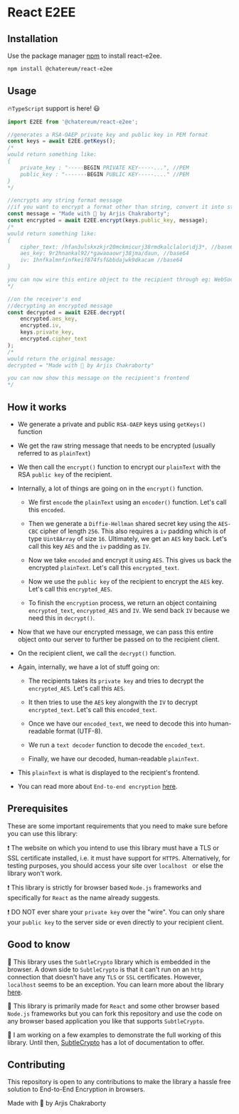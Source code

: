 # React E2EE

## Installation

Use the package manager [npm](https://nmjs.com/) to install react-e2ee.
```bash
npm install @chatereum/react-e2ee
```
## Usage

:fire:```TypeScript``` support is here! :smiley:

```javascript
import E2EE from '@chatereum/react-e2ee';

//generates a RSA-OAEP private key and public key in PEM format
const keys = await E2EE.getKeys();
/*
would return something like:
{
    private_key : "-----BEGIN PRIVATE KEY-----...", //PEM
    public_key : "-------BEGIN PUBLIC KEY-----...." //PEM
}
*/

//encrypts any string format message
//if you want to encrypt a format other than string, convert it into string first
const message = "Made with 💙 by Arjis Chakraborty";
const encrypted = await E2EE.encrypt(keys.public_key, message);
/*
would return something like:
{
    cipher_text: /hfan3ulskxzkjr20mckmicurj38rmdkalclalor\dj3*, //base64
    aes_key: 9r2hnankal92/*gawaoaowrj38jma/daun, //base64
    iv: 1hnfkalmnfinfkeif874fsf&bbdajwk9dkacam //base64
}

you can now wire this entire object to the recipient through eg: WebSockets
*/

//on the receiver's end
//decrypting an encrypted message
const decrypted = await E2EE.decrypt(
    encrypted.aes_key, 
    encrypted.iv, 
    keys.private_key, 
    encrypted.cipher_text
);
/*
would return the original message:
decrypted = "Made with 💙 by Arjis Chakraborty"

you can now show this message on the recipient's frontend
*/
```

## How it works

- We generate a private and public ```RSA-OAEP``` keys using ```getKeys()``` function

- We get the raw string message that needs to be encrypted (usually referred to as ```plainText```)

- We then call the ```encrypt()``` function to encrypt our ```plainText``` with the RSA ```public key``` of the recipient.

- Internally, a lot of things are going on in the ```encrypt()``` function. 
    - We first ```encode``` the ```plainText``` using an ```encoder()``` function. Let's call this ```encoded```.

    - Then we generate a ```Diffie-Hellman``` shared secret key using the ```AES-CBC``` cipher of length ```256```. This also requires a ```iv``` padding which is of type ```Uint8Array``` of size ```16```. Ultimately, we get an ```AES``` key back. Let's call this key ```AES``` and the ```iv``` padding as ```IV```.
    
    - Now we take ```encoded``` and encrypt it using ```AES```. This gives us back the encrypted ```plainText```. Let's call this ```encrypted_text```.

    - Now we use the ```public key``` of the recipient to encrypt the ```AES``` key. Let's call this ```encrypted_AES```.

    - To finish the ```encryption``` process, we return an object containing ```encrypted_text```, ```encrypted_AES``` and ```IV```. We send back ```IV``` because we need this in ```decrypt()```.

- Now that we have our encrypted message, we can pass this entire object onto our server to further be passed on to the recipient client.

- On the recipient client, we call the ```decrypt()``` function.

- Again, internally, we have a lot of stuff going on:
    - The recipients takes its ```private key``` and tries to decrypt the ```encrypted_AES```. Let's call this ```AES```.

    - It then tries to use the ```AES``` key alongwith the ```IV``` to decrypt ```encrypted_text```. Let's call this ```encoded_text```.

    - Once we have our ```encoded_text```, we need to decode this into human-readable format (UTF-8).

    - We run a ```text decoder``` function to decode the ```encoded_text```. 

    - Finally, we have our decoded, human-readable ```plainText```.

- This ```plainText``` is what is displayed to the recipient's frontend.

- You can read more about ```End-to-end encryption``` [here](https://en.wikipedia.org/wiki/End-to-end_encryption).

## Prerequisites
These are some important requirements that you need to make sure before you can use this library:

:exclamation: The website on which you intend to use this library must have a TLS or SSL certificate installed, i.e. it must have support for ```HTTPS```. Alternatively, for testing purposes, you should access your site over ```localhost ``` or else the library won't work.

:exclamation: This library is strictly for browser based ```Node.js``` frameworks and specifically for ```React``` as the name already suggests.

:exclamation: DO NOT ever share your ```private key``` over the "wire". You can only share your ```public key``` to the server side or even directly to your recipient client.

## Good to know

:blue_heart: This library uses the ```SubtleCrypto``` library which is embedded in the browser. A down side to ```SubtleCrypto``` is that it can't run on an ```http``` connection that doesn't have any ```TLS``` or ```SSL``` certificates. However, ```localhost``` seems to be an exception. You can learn more about the library [here](https://developer.mozilla.org/en-US/docs/Web/API/SubtleCrypto).

:blue_heart: This library is primarily made for ```React``` and some other browser based ```Node.js``` frameworks but you can fork this repository and use the code on any browser based application you like that supports ```SubtleCrypto```.

:blue_heart: I am working on a few examples to demonstrate the full working of this library. Until then, [SubtleCrypto](https://developer.mozilla.org/en-US/docs/Web/API/SubtleCrypto) has a lot of documentation to offer.

## Contributing

This repository is open to any contributions to make the library a hassle free solution to End-to-End Encryption in browsers.


Made with :blue_heart: by Arjis Chakraborty

